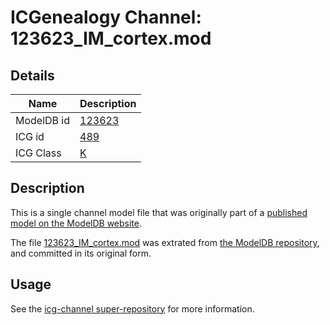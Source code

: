 # ICGenealogy Channel: 123623\_IM\_cortex.mod

## Details

Name | Description
---- | -----------
ModelDB id | [123623](http://senselab.med.yale.edu/ModelDB/ShowModel.cshtml?model=123623)
ICG id | [489](http://icg.neurotheory.ox.ac.uk/channels/1/489)
ICG Class | [K](http://icg.neurotheory.ox.ac.uk/channels/1)

## Description

This is a single channel model file that was originally part of a [published model on the ModelDB website](http://senselab.med.yale.edu/mModelDB/ShowModel.cshtml?model=123623).

The file [123623\_IM\_cortex.mod](123623_IM_cortex.mod) was extrated from [the ModelDB repository](http://senselab.med.yale.edu/ModelDB/ShowModel.cshtml?model=123623), and committed in its original form.

## Usage

See the [icg-channel super-repository](https://github.com/icgenealogy/icg-channels) for more information.